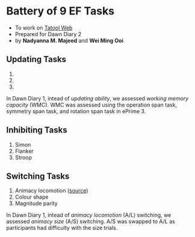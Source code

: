 # Battery of 9 EF Tasks
* To work on [Tatool Web](http://www.tatool-web.com/)
* Prepared for Dawn Diary 2
* by **Nadyanna M. Majeed** and **Wei Ming Ooi**

## Updating Tasks
1.
2.
3.

In Dawn Diary 1, intead of *updating ability*, we assessed *working memory capacity* (WMC). WMC was assessed using the operation span task, symmetry span task, and rotation span task in ePrime 3.

## Inhibiting Tasks
1. Simon
2. Flanker
3. Stroop

## Switching Tasks
1. Animacy locomotion ([source](https://github.com/tatool/tatool-web/tree/master/app/projects/public/uzh-shifting-battery))
2. Colour shape
3. Magnitude parity

In Dawn Diary 1, intead of *animacy locomotion* (A/L) switching, we assessed *animacy size* (A/S) switching. A/S was swapped to A/L as participants had difficulty with the size trials.
